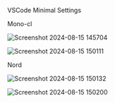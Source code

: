 VSCode Minimal Settings

Mono-cl

![Screenshot 2024-08-15 145704](https://github.com/user-attachments/assets/52822788-ce4f-4061-a7ca-befc9f7eac6d)

![Screenshot 2024-08-15 150111](https://github.com/user-attachments/assets/86f47582-ed0b-4ac7-bee4-b3df1b3beec6)



Nord

![Screenshot 2024-08-15 150132](https://github.com/user-attachments/assets/e2ab694a-730a-45cb-b39d-164de2b6571f)

![Screenshot 2024-08-15 150200](https://github.com/user-attachments/assets/b6cc16dd-647d-4332-981d-4bf3a6be71ba)
